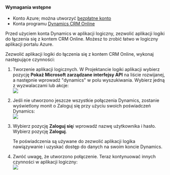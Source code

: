 #### <a name="prerequisites"></a>Wymagania wstępne
- Konto Azure; można utworzyć [bezpłatne konto](https://azure.microsoft.com/free)
- Konta programu [Dynamics CRM Online](https://www.microsoft.com/en-us/dynamics/crm-free-trial-overview.aspx) 

Przed użyciem konta Dynamics w aplikacji logiczny, zezwolić aplikacji logiki do łączenia się z kontem CRM Online. Możesz to zrobić łatwo w logiczny aplikacji portalu Azure. 

Zezwolić aplikacji logiki do łączenia się z kontem CRM Online, wykonaj następujące czynności:

1. Tworzenie aplikacji logicznych. W Projektancie logiki aplikacji wybierz pozycję **Pokaż Microsoft zarządzane interfejsy API** na liście rozwijanej, a następnie wprowadź "dynamics" w polu wyszukiwania. Wybierz jedną z wyzwalaczami lub akcje:  
  ![](./media/connectors-create-api-crmonline/dynamics-triggers.png)
2. Jeśli nie utworzono jeszcze wszystkie połączenia Dynamics, zostanie wyświetlony monit o Zaloguj się przy użyciu swoich poświadczeń Dynamics:  
  ![](./media/connectors-create-api-crmonline/dynamics-signin.png)
3. Wybierz pozycję **Zaloguj się**i wprowadź nazwę użytkownika i hasło. Wybierz pozycję **Zaloguj**. 

    Te poświadczenia są używane do zezwolić aplikacji logika nawiązywanie i uzyskać dostęp do danych na swoim koncie Dynamics. 
4. Zwróć uwagę, że utworzono połączenie. Teraz kontynuować innych czynności w aplikacji logiczny:  
  ![](./media/connectors-create-api-crmonline/dynamics-properties.png)
